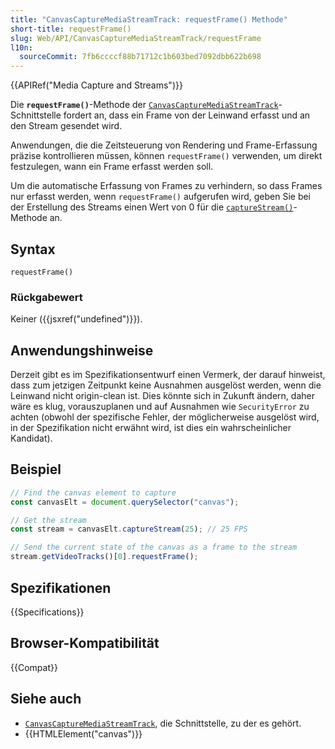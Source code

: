 ```yaml
---
title: "CanvasCaptureMediaStreamTrack: requestFrame() Methode"
short-title: requestFrame()
slug: Web/API/CanvasCaptureMediaStreamTrack/requestFrame
l10n:
  sourceCommit: 7fb6ccccf88b71712c1b603bed7092dbb622b698
---
```


{{APIRef("Media Capture and Streams")}}

Die **`requestFrame()`**-Methode der [`CanvasCaptureMediaStreamTrack`](/de/docs/Web/API/CanvasCaptureMediaStreamTrack)-Schnittstelle fordert an, dass ein Frame von der Leinwand erfasst und an den Stream gesendet wird.

Anwendungen, die die Zeitsteuerung von Rendering und Frame-Erfassung präzise kontrollieren müssen, können `requestFrame()` verwenden, um direkt festzulegen, wann ein Frame erfasst werden soll.

Um die automatische Erfassung von Frames zu verhindern, so dass Frames nur erfasst werden, wenn `requestFrame()` aufgerufen wird, geben Sie bei der Erstellung des Streams einen Wert von 0 für die [`captureStream()`](/de/docs/Web/API/HTMLCanvasElement/captureStream)-Methode an.

## Syntax

```js-nolint
requestFrame()
```

### Rückgabewert

Keiner ({{jsxref("undefined")}}).

## Anwendungshinweise

Derzeit gibt es im Spezifikationsentwurf einen Vermerk, der darauf hinweist, dass zum jetzigen Zeitpunkt keine Ausnahmen ausgelöst werden, wenn die Leinwand nicht origin-clean ist. Dies könnte sich in Zukunft ändern, daher wäre es klug, vorauszuplanen und auf Ausnahmen wie `SecurityError` zu achten (obwohl der spezifische Fehler, der möglicherweise ausgelöst wird, in der Spezifikation nicht erwähnt wird, ist dies ein wahrscheinlicher Kandidat).

## Beispiel

```js
// Find the canvas element to capture
const canvasElt = document.querySelector("canvas");

// Get the stream
const stream = canvasElt.captureStream(25); // 25 FPS

// Send the current state of the canvas as a frame to the stream
stream.getVideoTracks()[0].requestFrame();
```

## Spezifikationen

{{Specifications}}

## Browser-Kompatibilität

{{Compat}}

## Siehe auch

- [`CanvasCaptureMediaStreamTrack`](/de/docs/Web/API/CanvasCaptureMediaStreamTrack), die Schnittstelle, zu der es gehört.
- {{HTMLElement("canvas")}}
